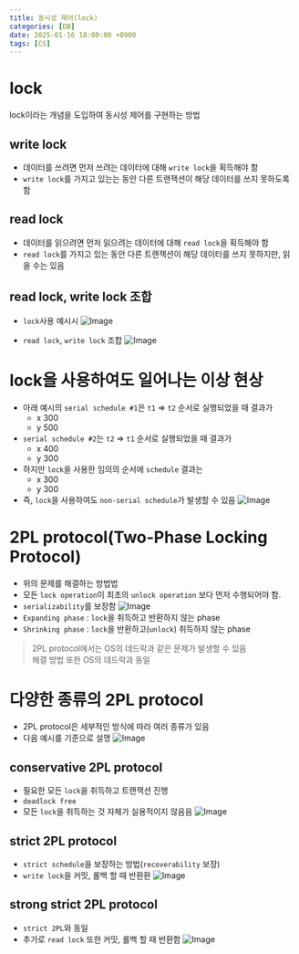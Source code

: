 ```yaml
---
title: 동시성 제어(lock)
categories: [DB]
date: 2025-01-16 18:00:00 +0900
tags: [CS]
---
```


# lock
lock이라는 개념을 도입하여 동시성 제어를 구현하는 방법

## write lock
- 데이터를 쓰려면 먼저 쓰려는 데이터에 대해 `write lock`을 획득해야 함
- `write lock`를 가지고 있는는 동안 다른 트랜잭션이 해당 데이터를 쓰지 못하도록 함

## read lock
- 데이터를 읽으려면 먼저 읽으려는 데이터에 대해 `read lock`을 획득해야 함
- `read lock`를 가지고 있는 동안 다른 트랜잭션이 해당 데이터를 쓰지 못하지만, 읽을 수는 있음

## read lock, write lock 조합
- `lock`사용 예시시
![Image](https://github.com/user-attachments/assets/209e8729-a88e-46f1-88d9-227fdf5e4269)

- `read lock`, `write lock` 조합
![Image](https://github.com/user-attachments/assets/bbeef2aa-5167-4d0a-a687-2493df103469)  

# lock을 사용하여도 일어나는 이상 현상
- 아래 예시의 `serial schedule #1`은 `t1` => `t2` 순서로 실행되었을 때 결과가
  - x 300
  - y 500
- `serial schedule #2`는 `t2` => `t1` 순서로 실행되었을 때 결과가
  - x 400
  - y 300
- 하지만 `lock`을 사용한 임의의 순서에 `schedule` 결과는 
  - x 300
  - y 300
- 즉, `lock`을 사용하여도 `non-serial schedule`가 발생할 수 있음
![Image](https://github.com/user-attachments/assets/b54609e2-f21b-45b9-b044-d3c9dee9124d)  

# 2PL protocol(Two-Phase Locking Protocol)
- 위의 문제를 해결하는 방법법
- 모든 `lock operation`이 최초의 `unlock operation` 보다 먼저 수행되어야 함.
- `serializability`를 보장함
![Image](https://github.com/user-attachments/assets/b26a0473-32ab-4874-a4c3-9764a8f64370)  
- `Expanding phase` : `lock`을 취득하고 반환하지 않는 phase
- `Shrinking phase` : `lock`을 반환하고(`unlock`) 취득하지 않는 phase
> 2PL protocol에서는 OS의 데드락과 같은 문제가 발생할 수 있음  
> 해결 방법 또한 OS의 데드락과 동일

# 다양한 종류의 2PL protocol
- 2PL protocol은 세부적인 방식에 따라 여러 종류가 있음  
- 다음 예시를 기준으로 설명
![Image](https://github.com/user-attachments/assets/23650201-0df2-4d28-b6a9-780439e80c8b)  

## conservative 2PL protocol
- 필요한 모든 `lock`을 취득하고 트랜잭션 진행
- `deadlock free`
- 모든 `lock`을 취득하는 것 자체가 실용적이지 않음음
![Image](https://github.com/user-attachments/assets/e6b6b16c-6af7-4fa8-aa65-1a8604320035)

## strict 2PL protocol
- `strict schedule`을 보장하는 방법(`recoverability` 보장)
- `write lock`을 커밋, 롤백 할 때 반환환
![Image](https://github.com/user-attachments/assets/96532a4a-3043-40c7-84cc-2904280df0a4)

## strong strict 2PL protocol
- `strict 2PL`와 동일
- 추가로 `read lock` 또한 커밋, 롤백 할 때 반환함
![Image](https://github.com/user-attachments/assets/ed148937-0fbe-4e70-8d49-b9b0660a922e)